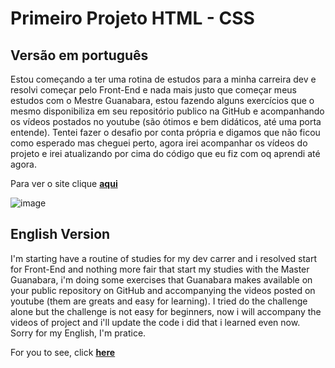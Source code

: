 # Primeiro Projeto HTML - CSS

## Versão em português
Estou começando a ter uma rotina de estudos para a minha carreira dev e resolvi começar pelo Front-End e nada mais justo que começar meus estudos com o Mestre Guanabara, estou fazendo alguns exercícios que o mesmo disponibiliza em seu repositório publico na GitHub e acompanhando os vídeos postados no youtube (são ótimos e bem didáticos, até uma porta entende). Tentei fazer o desafio por conta própria e digamos que não ficou como esperado mas cheguei perto, agora irei acompanhar os vídeos do projeto e irei atualizando por cima do código que eu fiz com oq aprendi até agora.

Para ver o site clique <a href="https://jordanaguiar.github.io/desafio-html-css/android.html" target="_blank"><strong>aqui</strong></a>


![image](https://github.com/user-attachments/assets/3a7c9e97-327e-416b-be6a-8c533f4a84cb)

 
## English Version
I'm starting have a routine of studies for my dev carrer and i resolved start for Front-End and nothing more fair that start my studies with the Master Guanabara, i'm doing some exercises that Guanabara makes available on your public repository on GitHub and accompanying the videos posted on youtube (them are greats and easy for learning). I tried do the challenge alone but the challenge is not easy for beginners, now i will accompany the videos of project and i'll update the code i did that i learned even now.   
Sorry for my English, I'm pratice.

For you to see, click <a href="https://jordanaguiar.github.io/desafio-html-css/android.html" target="_blank"><strong>here</strong></a>